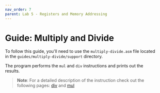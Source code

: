 ```yaml
---
nav_order: 7
parent: Lab 5 - Registers and Memory Addressing
---
```


# Guide: Multiply and Divide

To follow this guide, you'll need to use the `multiply-divide.asm` file located in the `guides/multiply-divide/support` directory.

The program performs the `mul` and `div` instructions and prints out the results.

>**Note**: For a detailed description of the instruction check out the following pages: [div](https://www.felixcloutier.com/x86/div) and [mul](https://www.felixcloutier.com/x86/mul)
